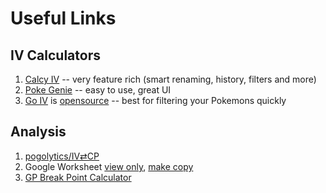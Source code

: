 Useful Links
============


IV Calculators
--------------
1. [Calcy IV](https://play.google.com/store/apps/details?id=tesmath.calcy&hl=en_US) -- very feature rich (smart renaming, history, filters and more)
2. [Poke Genie](https://play.google.com/store/apps/details?id=com.cjin.pokegenie.standard&hl=en_US) -- easy to use, great UI
3. [Go IV](https://play.google.com/store/apps/details?id=org.opensource.goiv) is [opensource](https://github.com/farkam135/GoIV) -- best for filtering your Pokemons quickly



Analysis
--------
1. [pogolytics/IV⇄CP](https://nafsadh.github.io/pogolytics/)
2. Google Worksheet [view only](https://goo.gl/L5QDUT), [make copy](https://goo.gl/vsGhEV)
3. [GP Break Point Calculator](https://pokemongo.gamepress.gg/breakpoint-calculator#/)




